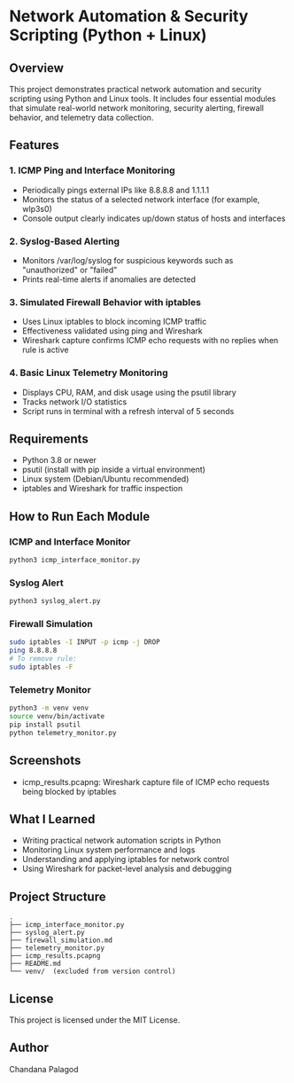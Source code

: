 # Network Automation & Security Scripting (Python + Linux)

## Overview
This project demonstrates practical network automation and security scripting using Python and Linux tools. It includes four essential modules that simulate real-world network monitoring, security alerting, firewall behavior, and telemetry data collection.

## Features

### 1. ICMP Ping and Interface Monitoring
- Periodically pings external IPs like 8.8.8.8 and 1.1.1.1
- Monitors the status of a selected network interface (for example, wlp3s0)
- Console output clearly indicates up/down status of hosts and interfaces

### 2. Syslog-Based Alerting
- Monitors /var/log/syslog for suspicious keywords such as "unauthorized" or "failed"
- Prints real-time alerts if anomalies are detected

### 3. Simulated Firewall Behavior with iptables
- Uses Linux iptables to block incoming ICMP traffic
- Effectiveness validated using ping and Wireshark
- Wireshark capture confirms ICMP echo requests with no replies when rule is active

### 4. Basic Linux Telemetry Monitoring
- Displays CPU, RAM, and disk usage using the psutil library
- Tracks network I/O statistics
- Script runs in terminal with a refresh interval of 5 seconds

## Requirements
- Python 3.8 or newer
- psutil (install with pip inside a virtual environment)
- Linux system (Debian/Ubuntu recommended)
- iptables and Wireshark for traffic inspection

## How to Run Each Module

### ICMP and Interface Monitor
```bash
python3 icmp_interface_monitor.py
```

### Syslog Alert
```bash
python3 syslog_alert.py
```

### Firewall Simulation
```bash
sudo iptables -I INPUT -p icmp -j DROP
ping 8.8.8.8
# To remove rule:
sudo iptables -F
```

### Telemetry Monitor
```bash
python3 -m venv venv
source venv/bin/activate
pip install psutil
python telemetry_monitor.py
```

## Screenshots
- icmp_results.pcapng: Wireshark capture file of ICMP echo requests being blocked by iptables

## What I Learned
- Writing practical network automation scripts in Python
- Monitoring Linux system performance and logs
- Understanding and applying iptables for network control
- Using Wireshark for packet-level analysis and debugging

## Project Structure
```
.
├── icmp_interface_monitor.py
├── syslog_alert.py
├── firewall_simulation.md
├── telemetry_monitor.py
├── icmp_results.pcapng
├── README.md
└── venv/  (excluded from version control)
```

## License
This project is licensed under the MIT License.

## Author
Chandana Palagod



